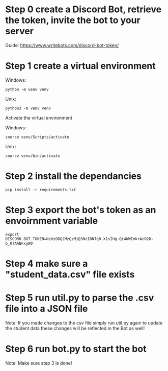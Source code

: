 # Step 0 create a Discord Bot, retrieve the token, invite the bot to your server
Guide: https://www.writebots.com/discord-bot-token/

# Step 1 create a virtual environment

Windows:

`python -m venv venv`

Unix:

`python3 -m venv venv`

Activate the virtual environment

Windows:

`source venv/Scripts/activate`

Unix:

`source venv/bin/activate`

# Step 2 install the dependancies

`pip install -r requirements.txt`

# Step 3 export the bot's token as an envoirnment variable

`export DISCORD_BOT_TOKEN=NzUzODQ2MzQzMjQ3NzI0NTg0.X1sIHg.Qi4WWImkrAc02D-b_OTAABFxyW0`

# Step 4 make sure a "student_data.csv" file exists

# Step 5 run util.py to parse the .csv file into a JSON file 
Note: If you made changes to the csv file simply run util.py again to update the student data
these changes will be reflected in the Bot as well!

# Step 6 run bot.py to start the bot
Note: Make sure step 3 is done!
